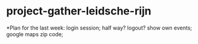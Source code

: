 # project-gather-leidsche-rijn

*Plan for the last week:
login session; half way? logout?
show own events;
google maps zip code;